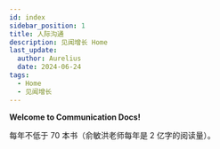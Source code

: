 ```yaml
---
id: index
sidebar_position: 1
title: 人际沟通
description: 见闻增长 Home
last_update:
  author: Aurelius
  date: 2024-06-24
tags:
  - Home
  - 见闻增长
---
```


**Welcome to Communication Docs!**

每年不低于 70 本书（俞敏洪老师每年是 2 亿字的阅读量）。
